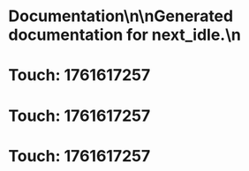 # Documentation\n\nGenerated documentation for next_idle.\n

# Touch: 1761617257

# Touch: 1761617257

# Touch: 1761617257
